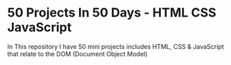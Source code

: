 # 50 Projects In 50 Days - HTML CSS JavaScript

In This repository I have 50 mini projects includes HTML, CSS & JavaScript that relate to the DOM (Document Object Model)
